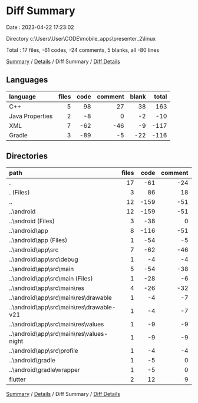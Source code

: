# Diff Summary

Date : 2023-04-22 17:23:02

Directory c:\\Users\\User\\CODE\\mobile_apps\\presenter_2\\linux

Total : 17 files,  -61 codes, -24 comments, 5 blanks, all -80 lines

[Summary](results.md) / [Details](details.md) / Diff Summary / [Diff Details](diff-details.md)

## Languages
| language | files | code | comment | blank | total |
| :--- | ---: | ---: | ---: | ---: | ---: |
| C++ | 5 | 98 | 27 | 38 | 163 |
| Java Properties | 2 | -8 | 0 | -2 | -10 |
| XML | 7 | -62 | -46 | -9 | -117 |
| Gradle | 3 | -89 | -5 | -22 | -116 |

## Directories
| path | files | code | comment | blank | total |
| :--- | ---: | ---: | ---: | ---: | ---: |
| . | 17 | -61 | -24 | 5 | -80 |
| . (Files) | 3 | 86 | 18 | 27 | 131 |
| .. | 12 | -159 | -51 | -33 | -243 |
| ..\\android | 12 | -159 | -51 | -33 | -243 |
| ..\\android (Files) | 3 | -38 | 0 | -10 | -48 |
| ..\\android\\app | 8 | -116 | -51 | -22 | -189 |
| ..\\android\\app (Files) | 1 | -54 | -5 | -13 | -72 |
| ..\\android\\app\\src | 7 | -62 | -46 | -9 | -117 |
| ..\\android\\app\\src\\debug | 1 | -4 | -4 | -1 | -9 |
| ..\\android\\app\\src\\main | 5 | -54 | -38 | -7 | -99 |
| ..\\android\\app\\src\\main (Files) | 1 | -28 | -6 | -1 | -35 |
| ..\\android\\app\\src\\main\\res | 4 | -26 | -32 | -6 | -64 |
| ..\\android\\app\\src\\main\\res\\drawable | 1 | -4 | -7 | -2 | -13 |
| ..\\android\\app\\src\\main\\res\\drawable-v21 | 1 | -4 | -7 | -2 | -13 |
| ..\\android\\app\\src\\main\\res\\values | 1 | -9 | -9 | -1 | -19 |
| ..\\android\\app\\src\\main\\res\\values-night | 1 | -9 | -9 | -1 | -19 |
| ..\\android\\app\\src\\profile | 1 | -4 | -4 | -1 | -9 |
| ..\\android\\gradle | 1 | -5 | 0 | -1 | -6 |
| ..\\android\\gradle\\wrapper | 1 | -5 | 0 | -1 | -6 |
| flutter | 2 | 12 | 9 | 11 | 32 |

[Summary](results.md) / [Details](details.md) / Diff Summary / [Diff Details](diff-details.md)